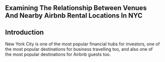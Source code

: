Examining The Relationship Between Venues And Nearby Airbnb Rental Locations In NYC
---

## Introduction

New York City is one of the most popular financial hubs for investors, one of the most popular destinations for business travelling too, and also one of the most popular destinations for Airbnb guests too.  
